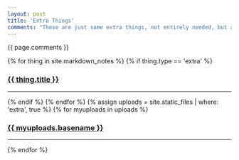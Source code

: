 ```yaml
---
layout: post
title: 'Extra Things'
comments: "These are just some extra things, not entirely needed, but as we keep going along certain topics have more explanations and new work. Read at your leisure..."
---
```


{{ page.comments }}

<div>
{% for thing in site.markdown_notes %}
  {% if thing.type == 'extra' %}
    <h3><a href="{{ thing.url | relative_url }}">{{ thing.title }}</a></h3><hr/>
  {% endif %}
{% endfor %}
{% assign uploads = site.static_files | where: 'extra', true %}
{% for myuploads in uploads %}
  <h3><a href= "{{ site.baseurl }}/{{ myuploads.path }}">{{ myuploads.basename }}</a></h3><hr/>
{% endfor %}
</div>
